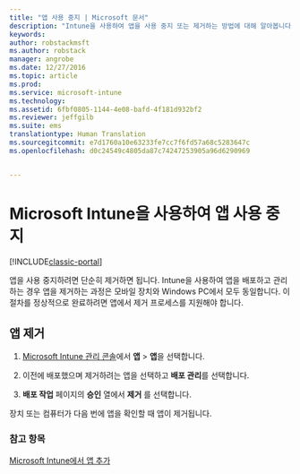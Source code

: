 ```yaml
---
title: "앱 사용 중지 | Microsoft 문서"
description: "Intune을 사용하여 앱을 사용 중지 또는 제거하는 방법에 대해 알아봅니다."
keywords: 
author: robstackmsft
ms.author: robstack
manager: angrobe
ms.date: 12/27/2016
ms.topic: article
ms.prod: 
ms.service: microsoft-intune
ms.technology: 
ms.assetid: 6fbf0805-1144-4e08-bafd-4f181d932bf2
ms.reviewer: jeffgilb
ms.suite: ems
translationtype: Human Translation
ms.sourcegitcommit: e7d1760a10e63233fe7cc7f6fd57a68c5283647c
ms.openlocfilehash: d0c24549c4805da87c74247253905a96d6290969


---
```


# <a name="retire-apps-using-microsoft-intune"></a>Microsoft Intune을 사용하여 앱 사용 중지

[!INCLUDE[classic-portal](../includes/classic-portal.md)]

앱을 사용 중지하려면 단순히 제거하면 됩니다. Intune을 사용하여 앱을 배포하고 관리하는 경우 앱을 제거하는 과정은 모바일 장치와 Windows PC에서 모두 동일합니다. 이 절차를 정상적으로 완료하려면 앱에서 제거 프로세스를 지원해야 합니다.

## <a name="uninstall-an-app"></a>앱 제거

1.  [Microsoft Intune 관리 콘솔](https://manage.microsoft.com)에서 **앱** &gt; **앱**을 선택합니다.

2.  이전에 배포했으며 제거하려는 앱을 선택하고 **배포 관리**를 선택합니다.

3.  **배포 작업** 페이지의 **승인** 열에서 **제거** 를 선택합니다.

장치 또는 컴퓨터가 다음 번에 앱을 확인할 때 앱이 제거됩니다.

### <a name="see-also"></a>참고 항목
[Microsoft Intune에서 앱 추가](add-apps.md)



<!--HONumber=Dec16_HO5-->


